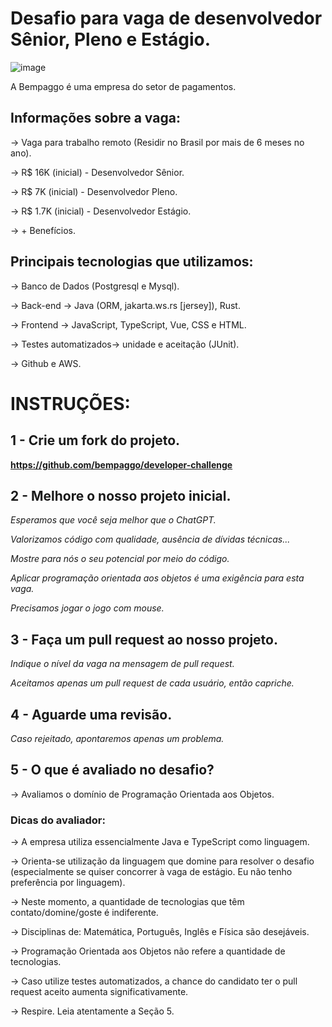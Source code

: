 # Desafio para vaga de desenvolvedor Sênior, Pleno e Estágio.

![image](https://user-images.githubusercontent.com/5315184/228086966-4b4b41cc-276c-4d04-96b8-5d37317a89e8.png)

A Bempaggo é uma empresa do setor de pagamentos.

## Informações sobre a vaga:

-> Vaga para trabalho remoto (Residir no Brasil por mais de 6 meses no ano).

-> R$ 16K (inicial) - Desenvolvedor Sênior.

-> R$ 7K (inicial) - Desenvolvedor Pleno.

-> R$ 1.7K (inicial) - Desenvolvedor Estágio.

-> + Benefícios.

## Principais tecnologias que utilizamos:

-> Banco de Dados (Postgresql e Mysql).

-> Back-end -> Java (ORM, jakarta.ws.rs [jersey]), Rust.

-> Frontend -> JavaScript, TypeScript, Vue, CSS e HTML.

-> Testes automatizados-> unidade e aceitação (JUnit).

-> Github e AWS.

# INSTRUÇÕES:

## 1 - Crie um fork do projeto.
__https://github.com/bempaggo/developer-challenge__

## 2 - Melhore o nosso projeto inicial.


_Esperamos que você seja melhor que o ChatGPT._

_Valorizamos código com qualidade, ausência de dívidas técnicas..._

_Mostre para nós o seu potencial por meio do código._

_Aplicar programação orientada aos objetos é uma exigência para esta vaga._

_Precisamos jogar o jogo com mouse._


## 3 - Faça um pull request ao nosso projeto.

_Indique o nível da vaga na mensagem de pull request._

_Aceitamos apenas um pull request de cada usuário, então capriche._

## 4 - Aguarde uma revisão.

_Caso rejeitado, apontaremos apenas um problema._

## 5 - O que é avaliado no desafio?

-> Avaliamos o domínio de Programação Orientada aos Objetos.

### Dicas do avaliador:

-> A empresa utiliza essencialmente Java e TypeScript como linguagem.

-> Orienta-se utilização da linguagem que domine para resolver o desafio (especialmente se quiser concorrer à vaga de estágio. Eu não tenho preferência por linguagem).

-> Neste momento, a quantidade de tecnologias que têm contato/domine/goste é indiferente.

-> Disciplinas de: Matemática, Português, Inglês e Física são desejáveis.

-> Programação Orientada aos Objetos não refere a quantidade de tecnologias.

-> Caso utilize testes automatizados, a chance do candidato ter o pull request aceito aumenta significativamente.

-> Respire. Leia atentamente a Seção 5.



